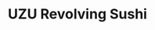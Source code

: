 ---
layout: place
title: "UZU Revolving Sushi"
permalink: /maryland/rockville/uzu-revolving-sushi.html
stateAbbr: MD
stateName: Maryland
cityName: Rockville
seo:
  name: "UZU Revolving Sushi"
  type: Restaurant
  links: http://www.uzu-sushi.com/
description: "Looking for sushi in Rockville, Maryland? Check out UZU Revolving Sushi for a delightful Japanese dining experience. Enjoy a variety of sushi and other dishe..."
place_id: ChIJMwnoAADNt4kR6qrR6uihPAs
photos:
  - name: >-
      places/ChIJMwnoAADNt4kR6qrR6uihPAs/photos/AeeoHcLUd-ywCnDGcntMM3oz671GR_kG0jDO71aCsx9R2INytpsaL9MGL074AiCr5U73zwdHmj_es9WEQLQF5CqiHuS6bF-x_Anw1e7Dew7-DehHKUcj5_q6fpjnjWvBNOy4PV2AiDAd_sg3RNlsjithbOUDIfIn0HdRq4-ieMSQzhai3zGlrSk7B_0TvLvTNke45Xzzcg21ueMDXqpLDEabSoZQheCJCHaiD6mIZV1WnNBcY61nj0JHQKxkHt4YDZSGfOx4OiCGaWX6WZdvqflk1ZGyWvICrs9tk5sYjyAF0QQoNQ
    widthPx: 2816
    heightPx: 1878
    authorAttributions:
      - displayName: UZU Revolving Sushi
        uri: https://maps.google.com/maps/contrib/101151887810188324847
        photoUri: >-
          https://lh3.googleusercontent.com/a-/ALV-UjXt9CuEYJrNfN5bOSBKwdVvuBEjG5JViHPK6PdGjILm3aQp5aI=s100-p-k-no-mo
    flagContentUri: >-
      https://www.google.com/local/imagery/report/?cb_client=maps_api_places.places_api&image_key=!1e10!2sAF1QipNtT8VxFRvl_h-6NhPtXp4hFzs8EwpOS7q13JqT&hl=en-US
    googleMapsUri: >-
      https://www.google.com/maps/place//data=!3m4!1e2!3m2!1sAF1QipNtT8VxFRvl_h-6NhPtXp4hFzs8EwpOS7q13JqT!2e10!4m2!3m1!1s0x89b7cd0000e80933:0xb3ca1e8ead1aaea
  - name: >-
      places/ChIJMwnoAADNt4kR6qrR6uihPAs/photos/AeeoHcKl6nNNPP-A_i1KW84haQXJ606FzuLpDvdqtsS8zqywFC_1imXEWW2OvamdzxoDp-5pwmL5ZUJThJwjheQbiZHlVU0YoJgIn6id_ebyBm0kJmAszlSB87l2A6I4jt8tkStPFIrVTZhpTd7RjLDi0qT0KAXsBQiNj_JyvCudreIsUteQgHsisr62DUDT0-T5-CpauZuQrHW_sj0hSyNMe6mEfEy5OyLz_u_xf5NC2Z6O-5rjTV6z_Jn8X-TFYh6zKp714AcGurl_hlgYC7eZLTbIVVjY9dYYztBtcsTF26wa9ststI1VX0J3tn5_X3X6Kdkefv2EwFCt8jP0Iq9GTLh5IMsHGLVXnXoZVqmpsIedDe93s7e8HRTvYXlAym5R6h9bhByzXpvKmQ6Ryb3gD66uc6gWOH0w5CaooT8jdZ0
    widthPx: 3600
    heightPx: 4800
    authorAttributions:
      - displayName: Richard Sun
        uri: https://maps.google.com/maps/contrib/101099290888024115982
        photoUri: >-
          https://lh3.googleusercontent.com/a-/ALV-UjV_z33jkHSy56FATxeATcMwHkmTawIfUWY9CJ1UKjASZ4Xyq8tS=s100-p-k-no-mo
    flagContentUri: >-
      https://www.google.com/local/imagery/report/?cb_client=maps_api_places.places_api&image_key=!1e10!2sCIHM0ogKEICAgMCws7DPJg&hl=en-US
    googleMapsUri: >-
      https://www.google.com/maps/place//data=!3m4!1e2!3m2!1sCIHM0ogKEICAgMCws7DPJg!2e10!4m2!3m1!1s0x89b7cd0000e80933:0xb3ca1e8ead1aaea
  - name: >-
      places/ChIJMwnoAADNt4kR6qrR6uihPAs/photos/AeeoHcIz2V5TWqGPdSARQyAuUYaJYbTtlhv49u2i-4oOrRSpRBceRSEmlrRvYk0TZ-UjN7yP8XeC2KKBaYKZN_4e_CdywO03L8xKNNjypH2XDUtObMHtfPO6xPqgf1aho4C7UzTWHPnc5VWA2U5ZMdJdq8JNYlSA6JS_tGDbgTQ_9yQERQIwenh3PpqevtmPPT454C80K93N3Np9R_RcWomAt4pnaX-eqtbBFMvz9OMVitO7rbB78EcHVukdMAuDI_mZ9AtrTvjd7bVTA_b37YaQ9RDCQfpJbED2lE0eRKI0yd5R4A
    widthPx: 1536
    heightPx: 2048
    authorAttributions:
      - displayName: UZU Revolving Sushi
        uri: https://maps.google.com/maps/contrib/101151887810188324847
        photoUri: >-
          https://lh3.googleusercontent.com/a-/ALV-UjXt9CuEYJrNfN5bOSBKwdVvuBEjG5JViHPK6PdGjILm3aQp5aI=s100-p-k-no-mo
    flagContentUri: >-
      https://www.google.com/local/imagery/report/?cb_client=maps_api_places.places_api&image_key=!1e10!2sAF1QipM38HRPNEAPxqLvKfzorECegdFUn5Wf2pHmpe_O&hl=en-US
    googleMapsUri: >-
      https://www.google.com/maps/place//data=!3m4!1e2!3m2!1sAF1QipM38HRPNEAPxqLvKfzorECegdFUn5Wf2pHmpe_O!2e10!4m2!3m1!1s0x89b7cd0000e80933:0xb3ca1e8ead1aaea
  - name: >-
      places/ChIJMwnoAADNt4kR6qrR6uihPAs/photos/AeeoHcLboN9wrpGjSMRrLIoVkWG_SOnKhxvozs9io02EH45Q5wQAsBxw6q3Ca1O1LrU2oJDnBDhQw52HD2c-X129P0sxLkX8T_FSihCKtad2T9IGJeqDPrUnF5SbyiqiWckqpI4UW9DO8VhZwTvu-SkNIhjE1_w0GmwUfAuSmwIdjvdK9BEe5byfwdpuvjKc2JrUPS9MiqoD0fN6T7qCrmtgIK7qcFQ8iX7JSgzMkwS147GqLRJANHYZcV5u6CybplIPlcRogS0la8O4YqiqAn2khw7_p53tl55m0zD4nYlbURJyNhJSv3fqw81Xe16kwhVDI1iTrT6MqmeLuKaq9ACYEQvi0NO1TnyLtKw-qd2j_P5BiHyd2Hx6fL8EBO_49y6CWiTG0vDE3vfa0x6HUwJOan0Jynm2T-6TdfCcNtbxtDF7eQ
    widthPx: 4032
    heightPx: 3024
    authorAttributions:
      - displayName: Richard Sun
        uri: https://maps.google.com/maps/contrib/101099290888024115982
        photoUri: >-
          https://lh3.googleusercontent.com/a-/ALV-UjV_z33jkHSy56FATxeATcMwHkmTawIfUWY9CJ1UKjASZ4Xyq8tS=s100-p-k-no-mo
    flagContentUri: >-
      https://www.google.com/local/imagery/report/?cb_client=maps_api_places.places_api&image_key=!1e10!2sCIHM0ogKEICAgMCws7DPcg&hl=en-US
    googleMapsUri: >-
      https://www.google.com/maps/place//data=!3m4!1e2!3m2!1sCIHM0ogKEICAgMCws7DPcg!2e10!4m2!3m1!1s0x89b7cd0000e80933:0xb3ca1e8ead1aaea
  - name: >-
      places/ChIJMwnoAADNt4kR6qrR6uihPAs/photos/AeeoHcIcoaryMzWNpKbEJNlKdkd0Bbvm8SJTeCfsWQmFjqF02Q_kL0a4glzOtX_5vGhuOpEHiYe-0HgeG38x54yR6xLYcO2_92XBIs74zuMb7Ay_uRYGloTYh3BgbW-onO9TfLhJ7zHAeKQJ3U0JDip-ygHJZFGaBP-qoiYc5Lg9HwnPigC9UNEeAmRXu64yzfmsBUcnHLtgcAS_QrMBtImO4kBVfQ6GvGsJXSvCBFPd_V46QH79XIx8fGTMaC3ASmfLb72LdYpiAbwcs8dDlNOl0rZH0-AfG-oe5XetZmB-lBPocP2krkI7oR7r2RW-zKpvJAjD39HsqXxLsJuWbismTkl6xLfwBlPkv0Ms8clSge2nGPZsnkGYOUMCcHBiHYw8JKnugfEQCykKHUWw4JdZy8rj0hLtiykC0oRYShHaalKHkA
    widthPx: 4800
    heightPx: 3600
    authorAttributions:
      - displayName: Richard Sun
        uri: https://maps.google.com/maps/contrib/101099290888024115982
        photoUri: >-
          https://lh3.googleusercontent.com/a-/ALV-UjV_z33jkHSy56FATxeATcMwHkmTawIfUWY9CJ1UKjASZ4Xyq8tS=s100-p-k-no-mo
    flagContentUri: >-
      https://www.google.com/local/imagery/report/?cb_client=maps_api_places.places_api&image_key=!1e10!2sCIHM0ogKEICAgMCws7DPQg&hl=en-US
    googleMapsUri: >-
      https://www.google.com/maps/place//data=!3m4!1e2!3m2!1sCIHM0ogKEICAgMCws7DPQg!2e10!4m2!3m1!1s0x89b7cd0000e80933:0xb3ca1e8ead1aaea
  - name: >-
      places/ChIJMwnoAADNt4kR6qrR6uihPAs/photos/AeeoHcJZZLFDZ0N8fF82D7UL3d_vmwXuygwJyeRmzSAuRXKliDyvWb0rxk71QxSeqzGuZNQaNcsQXqKLSMJ-2vbGbCQevjSN1HwRsHvspxzxrDN8S5_dl1YJh2JjuTlrn7jxcXD6HEvBM7J7yImkhrtu2b2iaLS38bZj-2gl6zzzAUX1a6bMmk_kZCmvGB3hLT5IWJcgD3EMkOJd6VdqaMHmHqPsGwPatsFXFrazZpslhu-_B9_2hgeM4nLWrxZsFGP2fbo7bRvweyBrAhP6SNztl0ouRbTI0JPlSg3jMlQtPFLKMQ
    widthPx: 1878
    heightPx: 1878
    authorAttributions:
      - displayName: UZU Revolving Sushi
        uri: https://maps.google.com/maps/contrib/101151887810188324847
        photoUri: >-
          https://lh3.googleusercontent.com/a-/ALV-UjXt9CuEYJrNfN5bOSBKwdVvuBEjG5JViHPK6PdGjILm3aQp5aI=s100-p-k-no-mo
    flagContentUri: >-
      https://www.google.com/local/imagery/report/?cb_client=maps_api_places.places_api&image_key=!1e10!2sAF1QipNNgxsMsAsX3L8E2QhZZ8ByhFgyyJj0q7PF-ZG8&hl=en-US
    googleMapsUri: >-
      https://www.google.com/maps/place//data=!3m4!1e2!3m2!1sAF1QipNNgxsMsAsX3L8E2QhZZ8ByhFgyyJj0q7PF-ZG8!2e10!4m2!3m1!1s0x89b7cd0000e80933:0xb3ca1e8ead1aaea
  - name: >-
      places/ChIJMwnoAADNt4kR6qrR6uihPAs/photos/AeeoHcKDpdKKdjoTQVVL2XXWpDa4P6P1zij4iGYwYot--euLeOvh_An7MvwCLxxI5yU-1CCrlSinz14PfGbRViKs2mKH7YbP90yvMGcbm8ElY1HurXutrtzNwbdTMuIYRuwFhyUGoJuO5W28JSD_98nyt9OR1NGBH5vBYsydwVogw_XITxtWPhBfunk6G4MTQphgaBBRSvn_1FzUHY9iX7tnZrKgKXEukimFT01xnQERjM2SD_hFnYS6TG91A3U8LSVijEnQWtfwnyVSnh70kGG4drKu0tYvofQyW8h5rY8icjQnoA
    widthPx: 1536
    heightPx: 2048
    authorAttributions:
      - displayName: UZU Revolving Sushi
        uri: https://maps.google.com/maps/contrib/101151887810188324847
        photoUri: >-
          https://lh3.googleusercontent.com/a-/ALV-UjXt9CuEYJrNfN5bOSBKwdVvuBEjG5JViHPK6PdGjILm3aQp5aI=s100-p-k-no-mo
    flagContentUri: >-
      https://www.google.com/local/imagery/report/?cb_client=maps_api_places.places_api&image_key=!1e10!2sAF1QipNTMwsqkZPOw4rsGRgIwCy-DlenUValSyxtXkqa&hl=en-US
    googleMapsUri: >-
      https://www.google.com/maps/place//data=!3m4!1e2!3m2!1sAF1QipNTMwsqkZPOw4rsGRgIwCy-DlenUValSyxtXkqa!2e10!4m2!3m1!1s0x89b7cd0000e80933:0xb3ca1e8ead1aaea
  - name: >-
      places/ChIJMwnoAADNt4kR6qrR6uihPAs/photos/AeeoHcIuEA2lymwv-giqB_uiNWY9hNRScf71U8X2aiUm8PjcWRLgRr2FgTVO5a5EWNkmxcz-e4FfD8KsXpW-6n7pXJ8gkaDPwDn5JTHI98vAuTvp72Kg8beuSLZKibrVbERiZB5frJ8EuXJvCV8crPnHfzxDkXwTfgKlfgmGIzTDiQIDFDJoMwH8VNLkIb3_wIiGjbb6MRqcOB7T3QODGQhYNDaGTA4IE9x-4Fvq8FlzcGyyB-fTsHWYBcxU74gW7Vzec2ajFjkPVuUFZtuoQKofGB09mQWGupM8NjhJfvr2l3lYdIBD9e01gZKjQhrcRlRuhWMGFti-1Dm31ghxTkIxMx7QIaj7oHYHbrgkTferl1uJHv-bzrg4_9hM88XJl-B5gGEj1Iz43hNarSmHkPJo5qw87PjWtF-8AFg1La4yoVni9NS7
    widthPx: 4032
    heightPx: 3024
    authorAttributions:
      - displayName: Richard Sun
        uri: https://maps.google.com/maps/contrib/101099290888024115982
        photoUri: >-
          https://lh3.googleusercontent.com/a-/ALV-UjV_z33jkHSy56FATxeATcMwHkmTawIfUWY9CJ1UKjASZ4Xyq8tS=s100-p-k-no-mo
    flagContentUri: >-
      https://www.google.com/local/imagery/report/?cb_client=maps_api_places.places_api&image_key=!1e10!2sCIHM0ogKEICAgMDAjrm2-AE&hl=en-US
    googleMapsUri: >-
      https://www.google.com/maps/place//data=!3m4!1e2!3m2!1sCIHM0ogKEICAgMDAjrm2-AE!2e10!4m2!3m1!1s0x89b7cd0000e80933:0xb3ca1e8ead1aaea
  - name: >-
      places/ChIJMwnoAADNt4kR6qrR6uihPAs/photos/AeeoHcJOmubjWkMwERLmz4nM9EQYt7f6NRvegdGC2462twj11do7BcdhdhymTD0N8uaDVqRUhlpnzT4eWPHx_g4l7lWIAqipWbO_idoAfO4HFNA3FX2qU9bQ8kxxn4Qn_K-hOQJ_xoy3fCPRd9FU9xhV3wotA9MOd4PUtpCFwkzWUbKEVxHfq9sGX9rgAZUYfkw59_TvoERPrKxMEao71gJ7N84uInsJfpHvTx7_eL8NJf55ggWC-SWabKX4984AxUap1c_IFHIVQWkAS5BW7e5SB85cy87p91rnv71knlScA2zyNCE-ky4cD5RBHGrNlkja4fZo83dEEqm2Z8T40aCPyhwiYRMaBw1W5OdChH5j_zVokPW3FOOf_GQDoqT-KFHMw7wRIzjOFW1UDIhxd88MMk962jCDGzRv8VDpC6KkcB-XUQ
    widthPx: 4800
    heightPx: 3600
    authorAttributions:
      - displayName: Richard Sun
        uri: https://maps.google.com/maps/contrib/101099290888024115982
        photoUri: >-
          https://lh3.googleusercontent.com/a-/ALV-UjV_z33jkHSy56FATxeATcMwHkmTawIfUWY9CJ1UKjASZ4Xyq8tS=s100-p-k-no-mo
    flagContentUri: >-
      https://www.google.com/local/imagery/report/?cb_client=maps_api_places.places_api&image_key=!1e10!2sCIHM0ogKEICAgMCws7DPRg&hl=en-US
    googleMapsUri: >-
      https://www.google.com/maps/place//data=!3m4!1e2!3m2!1sCIHM0ogKEICAgMCws7DPRg!2e10!4m2!3m1!1s0x89b7cd0000e80933:0xb3ca1e8ead1aaea
  - name: >-
      places/ChIJMwnoAADNt4kR6qrR6uihPAs/photos/AeeoHcIwrua27toWExEqp7fy5azhjMbcUHG9ezrSlViDcj10JjwYUf4Jezw-gmzIJD8uE7rtI3-5pkOYvW-rbP7FUTg3QPM8us8ODC6Efu6ZWFdRXRZEtmtBWj4BcPHFYmTnQyhIk0BsklbpoK6WXjrEZywIrxmf8wVouFnJNYMGd7bA3CnmMtB-EeXsBd9vl1Ub1nUQ4HMMkF61URbTuVfaIM79ofj00Rju8LSy4dTaYLctA8Ezlsli4MTAz1MSK3kEHJtExu_hrekOrM1b9Jy8UPxKu2i0tnfQIIqLXv818yIlS07e59J-8RXLs4e03q4XhjgQpsz8vM4wc4b7qI3WihiEJeg07RUrHjoC06qlVaOiAF5SBgTq4jBgwgmXThpByCFkeKHY0iJcMmQLi1HdN6_n5qyu8Em3k7UJmd1hP5nJSA
    widthPx: 3024
    heightPx: 4032
    authorAttributions:
      - displayName: Erika
        uri: https://maps.google.com/maps/contrib/117084241022913674836
        photoUri: >-
          https://lh3.googleusercontent.com/a-/ALV-UjXlXprpPfUcYimpv1diXxkxTFCREopJELn5xaGIBckXBTifi0NR=s100-p-k-no-mo
    flagContentUri: >-
      https://www.google.com/local/imagery/report/?cb_client=maps_api_places.places_api&image_key=!1e10!2sCIHM0ogKEICAgICvrK-qaQ&hl=en-US
    googleMapsUri: >-
      https://www.google.com/maps/place//data=!3m4!1e2!3m2!1sCIHM0ogKEICAgICvrK-qaQ!2e10!4m2!3m1!1s0x89b7cd0000e80933:0xb3ca1e8ead1aaea
address: 1701 Rockville Pike A6, Rockville, MD 20852, USA
street: 1701 Rockville Pike A6
city: Rockville
state: MD
zip: '20852'
country: USA
neighborhood: null
latitude: '39.060978'
longitude: '-77.123855'
accessibility_options:
  wheelchairAccessibleParking: true
  wheelchairAccessibleEntrance: true
  wheelchairAccessibleSeating: true
business_status: OPERATIONAL
name: UZU Revolving Sushi
google_maps_links:
  directionsUri: >-
    https://www.google.com/maps/dir//''/data=!4m7!4m6!1m1!4e2!1m2!1m1!1s0x89b7cd0000e80933:0xb3ca1e8ead1aaea!3e0
  placeUri: https://maps.google.com/?cid=809700054763940586
  writeAReviewUri: >-
    https://www.google.com/maps/place//data=!4m3!3m2!1s0x89b7cd0000e80933:0xb3ca1e8ead1aaea!12e1
  reviewsUri: >-
    https://www.google.com/maps/place//data=!4m4!3m3!1s0x89b7cd0000e80933:0xb3ca1e8ead1aaea!9m1!1b1
  photosUri: >-
    https://www.google.com/maps/place//data=!4m3!3m2!1s0x89b7cd0000e80933:0xb3ca1e8ead1aaea!10e5
primary_type: Sushi Restaurant
opening_hours:
  regular: null
  current: null
secondary_opening_hours:
  regular:
    weekdayDescriptions: null
    type: null
  current:
    weekdayDescriptions: null
    type: null
phone: (240) 669-8684
price_level: null
price_range: $30 &ndash; $50
rating: '4.8'
rating_count: 909
website: http://www.uzu-sushi.com/
reviews:
  - name: >-
      places/ChIJMwnoAADNt4kR6qrR6uihPAs/reviews/ChdDSUhNMG9nS0VJQ0FnTUN3Z1BYZjBnRRAB
    relativePublishTimeDescription: 4 weeks ago
    rating: 4
    text:
      text: >-
        I visited Uzu Revolving Sushi solo right as it opened at noon on a
        Saturday and was seated immediately. Service was friendly and attentive
        throughout. I sat by the first row, which got a bit chilly with the door
        frequently opening, but the space was clean, modern, and welcoming. The
        revolving sushi concept is always fun and super efficient.


        Ordering is done through a QR code, and in addition to sushi on the
        belt, they offer hot items like karaage chicken and miso soup, delivered
        by a robot train. The freshly grated wasabi and quality pickled ginger
        were great touches.


        Standouts included the scallop with truffle oil, yellowtail with
        jalapeño, Godzilla Roll, and 24K Majic Roll—flavorful, fresh, and
        well-executed. The Green Dragon Roll was also good, though the eel
        portion was a little small. The biggest letdown was the bluefin toro
        sashimi, which was served very frozen and didn’t live up to the premium
        price. Plates go from $3.99 to $9.99 so a good variety and range.


        That said, overall fish quality was solid. At other revolving spots like
        Kura, quality can drop off over time, but since Uzu is part of the Ivea
        Restaurant Group—the same group behind Gyu Shige (a personal favorite)
        and South East Impressions—I’m hopeful they’ll maintain consistency over
        time.


        Do note that parking can be tricky, especially with so many popular
        restaurants and the Teso Life Japanese market next door.


        All in all, a fun, fast dining experience with some great bites—just
        needs better handling of high-end items to really impress.
      languageCode: en
    originalText:
      text: >-
        I visited Uzu Revolving Sushi solo right as it opened at noon on a
        Saturday and was seated immediately. Service was friendly and attentive
        throughout. I sat by the first row, which got a bit chilly with the door
        frequently opening, but the space was clean, modern, and welcoming. The
        revolving sushi concept is always fun and super efficient.


        Ordering is done through a QR code, and in addition to sushi on the
        belt, they offer hot items like karaage chicken and miso soup, delivered
        by a robot train. The freshly grated wasabi and quality pickled ginger
        were great touches.


        Standouts included the scallop with truffle oil, yellowtail with
        jalapeño, Godzilla Roll, and 24K Majic Roll—flavorful, fresh, and
        well-executed. The Green Dragon Roll was also good, though the eel
        portion was a little small. The biggest letdown was the bluefin toro
        sashimi, which was served very frozen and didn’t live up to the premium
        price. Plates go from $3.99 to $9.99 so a good variety and range.


        That said, overall fish quality was solid. At other revolving spots like
        Kura, quality can drop off over time, but since Uzu is part of the Ivea
        Restaurant Group—the same group behind Gyu Shige (a personal favorite)
        and South East Impressions—I’m hopeful they’ll maintain consistency over
        time.


        Do note that parking can be tricky, especially with so many popular
        restaurants and the Teso Life Japanese market next door.


        All in all, a fun, fast dining experience with some great bites—just
        needs better handling of high-end items to really impress.
      languageCode: en
    authorAttribution:
      displayName: Connie O’Brien
      uri: https://www.google.com/maps/contrib/107410459340875633482/reviews
      photoUri: >-
        https://lh3.googleusercontent.com/a-/ALV-UjX-lPVz52BQ9JRXohGCLNmZBj5dReMu1UjauqYCXnGuLE03xfdmzA=s128-c0x00000000-cc-rp-mo-ba5
    publishTime: '2025-03-15T19:12:57.282066Z'
    flagContentUri: >-
      https://www.google.com/local/review/rap/report?postId=ChdDSUhNMG9nS0VJQ0FnTUN3Z1BYZjBnRRAB&d=17924085&t=1
    googleMapsUri: >-
      https://www.google.com/maps/reviews/data=!4m6!14m5!1m4!2m3!1sChdDSUhNMG9nS0VJQ0FnTUN3Z1BYZjBnRRAB!2m1!1s0x89b7cd0000e80933:0xb3ca1e8ead1aaea
  - name: >-
      places/ChIJMwnoAADNt4kR6qrR6uihPAs/reviews/ChZDSUhNMG9nS0VJQ0FnTUNJNkphR0ZnEAE
    relativePublishTimeDescription: 2 weeks ago
    rating: 5
    text:
      text: >-
        My husband and I are both sushi lovers and it was our first time dining
        in a sushi restaurant with a conveyor belt. The atmosphere was warm and
        bright and we were greeted by friendly staff. The food was so good and
        we enjoyed the many options they have. Our favorite was the blue fin
        tuna w/ sea urchin, it was so delicious it just melts in our mouths. The
        coolest part is that they have 2 types of delivery robot, one above the
        belt and one on the floor for special orders. We got our food fast
        because of those robot things and we just think it was so awesome. Our
        servers Ewan and Khoa were also attentive and they keep checking on us,
        giving us information about the food and how the conveyor works. I will
        definitely recommend this sushi place and can't wait to share it with
        our family and friends.
      languageCode: en
    originalText:
      text: >-
        My husband and I are both sushi lovers and it was our first time dining
        in a sushi restaurant with a conveyor belt. The atmosphere was warm and
        bright and we were greeted by friendly staff. The food was so good and
        we enjoyed the many options they have. Our favorite was the blue fin
        tuna w/ sea urchin, it was so delicious it just melts in our mouths. The
        coolest part is that they have 2 types of delivery robot, one above the
        belt and one on the floor for special orders. We got our food fast
        because of those robot things and we just think it was so awesome. Our
        servers Ewan and Khoa were also attentive and they keep checking on us,
        giving us information about the food and how the conveyor works. I will
        definitely recommend this sushi place and can't wait to share it with
        our family and friends.
      languageCode: en
    authorAttribution:
      displayName: Elizabeth Aruelo
      uri: https://www.google.com/maps/contrib/106314459495151742956/reviews
      photoUri: >-
        https://lh3.googleusercontent.com/a-/ALV-UjWGT9LeZigyA1ow8Kxhx-dPaf3zvPk7KPTaMs3Eu0n9zC7dHag=s128-c0x00000000-cc-rp-mo
    publishTime: '2025-03-29T22:56:39.575933Z'
    flagContentUri: >-
      https://www.google.com/local/review/rap/report?postId=ChZDSUhNMG9nS0VJQ0FnTUNJNkphR0ZnEAE&d=17924085&t=1
    googleMapsUri: >-
      https://www.google.com/maps/reviews/data=!4m6!14m5!1m4!2m3!1sChZDSUhNMG9nS0VJQ0FnTUNJNkphR0ZnEAE!2m1!1s0x89b7cd0000e80933:0xb3ca1e8ead1aaea
  - name: >-
      places/ChIJMwnoAADNt4kR6qrR6uihPAs/reviews/ChZDSUhNMG9nS0VJQ0FnTUR3dWZHWElnEAE
    relativePublishTimeDescription: 2 weeks ago
    rating: 5
    text:
      text: >-
        Absolutely phenomenal experience at UZU Revolving Sushi! The sushi was
        fresh, flavorful, and beautifully presented. The revolving setup made it
        so fun and convenient to try a wide variety of rolls and small plates.
        But what truly made the night unforgettable was the amazing service from
        Isa and Sebastian. They were incredibly attentive, warm, and
        knowledgeable—always checking in with a smile and making sure we had
        everything we needed. Their energy and professionalism took an already
        great dinner to the next level. Can’t wait to come back again—five stars
        all the way!
      languageCode: en
    originalText:
      text: >-
        Absolutely phenomenal experience at UZU Revolving Sushi! The sushi was
        fresh, flavorful, and beautifully presented. The revolving setup made it
        so fun and convenient to try a wide variety of rolls and small plates.
        But what truly made the night unforgettable was the amazing service from
        Isa and Sebastian. They were incredibly attentive, warm, and
        knowledgeable—always checking in with a smile and making sure we had
        everything we needed. Their energy and professionalism took an already
        great dinner to the next level. Can’t wait to come back again—five stars
        all the way!
      languageCode: en
    authorAttribution:
      displayName: RUOCHENG SHAN
      uri: https://www.google.com/maps/contrib/101013473074507254266/reviews
      photoUri: >-
        https://lh3.googleusercontent.com/a/ACg8ocL_KMmAqAzmx9w5n32fCAxe0xApsxyUv711bWUthaRiivKr=s128-c0x00000000-cc-rp-mo
    publishTime: '2025-03-27T00:25:20.431482Z'
    flagContentUri: >-
      https://www.google.com/local/review/rap/report?postId=ChZDSUhNMG9nS0VJQ0FnTUR3dWZHWElnEAE&d=17924085&t=1
    googleMapsUri: >-
      https://www.google.com/maps/reviews/data=!4m6!14m5!1m4!2m3!1sChZDSUhNMG9nS0VJQ0FnTUR3dWZHWElnEAE!2m1!1s0x89b7cd0000e80933:0xb3ca1e8ead1aaea
  - name: >-
      places/ChIJMwnoAADNt4kR6qrR6uihPAs/reviews/ChdDSUhNMG9nS0VJQ0FnTUN3cDZXYjhnRRAB
    relativePublishTimeDescription: 3 weeks ago
    rating: 5
    text:
      text: >-
        The Shops at Congressional Village has some great Asian restaurants,
        from Kanpai, Kajiken and now Uzu.  Loved the interior and service was
        pretty good.  You can grab the sushi from the conveyor or you can order
        from the QR code.  Your food will be delivered by their bullet train. 
        They had club music on which enhanced the vibe.  If you sit in the
        counters by the front door, you will get first dibs on the sushi.


        Favorites were fatty tuna, seared salmon and this scallops.  I forgot
        the exact names but you can see my pictures.
      languageCode: en
    originalText:
      text: >-
        The Shops at Congressional Village has some great Asian restaurants,
        from Kanpai, Kajiken and now Uzu.  Loved the interior and service was
        pretty good.  You can grab the sushi from the conveyor or you can order
        from the QR code.  Your food will be delivered by their bullet train. 
        They had club music on which enhanced the vibe.  If you sit in the
        counters by the front door, you will get first dibs on the sushi.


        Favorites were fatty tuna, seared salmon and this scallops.  I forgot
        the exact names but you can see my pictures.
      languageCode: en
    authorAttribution:
      displayName: Eddie K
      uri: https://www.google.com/maps/contrib/114639814476551000292/reviews
      photoUri: >-
        https://lh3.googleusercontent.com/a-/ALV-UjUmc1q3i55cdfKsT6GAhydSzPnMdSgGDNQacNvm_TblfhyvLCuj=s128-c0x00000000-cc-rp-mo-ba4
    publishTime: '2025-03-21T17:09:29.819536Z'
    flagContentUri: >-
      https://www.google.com/local/review/rap/report?postId=ChdDSUhNMG9nS0VJQ0FnTUN3cDZXYjhnRRAB&d=17924085&t=1
    googleMapsUri: >-
      https://www.google.com/maps/reviews/data=!4m6!14m5!1m4!2m3!1sChdDSUhNMG9nS0VJQ0FnTUN3cDZXYjhnRRAB!2m1!1s0x89b7cd0000e80933:0xb3ca1e8ead1aaea
  - name: >-
      places/ChIJMwnoAADNt4kR6qrR6uihPAs/reviews/ChdDSUhNMG9nS0VJQ0FnTUNJaU1mM3hRRRAB
    relativePublishTimeDescription: 2 weeks ago
    rating: 4
    text:
      text: >-
        Great experience all around. Ewan was very tentative as our server,
        always made sure our waters were filled.


        Revolver had many options, all labeled with a sign. If the revolver
        didn’t have what you’re looking for, the tablet and QR code made it easy
        to order. Orders came quick and sushi was decent for the price. Only one
        I did not like, which may be personal preference, was the squid. The eel
        was delicious.
      languageCode: en
    originalText:
      text: >-
        Great experience all around. Ewan was very tentative as our server,
        always made sure our waters were filled.


        Revolver had many options, all labeled with a sign. If the revolver
        didn’t have what you’re looking for, the tablet and QR code made it easy
        to order. Orders came quick and sushi was decent for the price. Only one
        I did not like, which may be personal preference, was the squid. The eel
        was delicious.
      languageCode: en
    authorAttribution:
      displayName: Tyler March
      uri: https://www.google.com/maps/contrib/100296027775920310170/reviews
      photoUri: >-
        https://lh3.googleusercontent.com/a-/ALV-UjWlpQ5aFPyButWSd8EJvlzE6VzdKLdh0I3ZnW_lnL5kZQMy2aQ=s128-c0x00000000-cc-rp-mo
    publishTime: '2025-03-29T20:15:47.470121Z'
    flagContentUri: >-
      https://www.google.com/local/review/rap/report?postId=ChdDSUhNMG9nS0VJQ0FnTUNJaU1mM3hRRRAB&d=17924085&t=1
    googleMapsUri: >-
      https://www.google.com/maps/reviews/data=!4m6!14m5!1m4!2m3!1sChdDSUhNMG9nS0VJQ0FnTUNJaU1mM3hRRRAB!2m1!1s0x89b7cd0000e80933:0xb3ca1e8ead1aaea
parking_options:
  freeParkingLot: true
  freeStreetParking: true
payment_options:
  acceptsCreditCards: true
  acceptsCashOnly: false
allow_dogs: null
curbside_pickup: false
delivery: false
dine_in: true
good_for_children: true
good_for_groups: null
good_for_sports: false
live_music: false
menu_for_children: null
outdoor_seating: null
reservable: null
restroom: true
serves_beer: null
serves_breakfast: null
serves_brunch: null
serves_cocktails: null
serves_coffee: null
serves_dinner: true
serves_dessert: true
serves_lunch: true
serves_vegetarian_food: null
serves_wine: null
takeout: null
summary: null

---